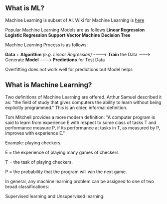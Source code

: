 ## What is ML?
Machine Learning is subset of AI.
Wiki for Machine Learning is [here](https://en.wikipedia.org/wiki/Machine_learning)

Popular Machine Learning Models are as follows
  **Linear Regression**
  **Logistic Regression**
  **Support Vector Machine**
  **Decision Tree**

Machine Learning Process is as follows:

**Data** + **Algorithm** _(e.g. Linear Regression)_ ----> **Train** the Data ---> Generate **Model** ---> **Predictions** for Test Data


Overfitting does not work well for predictions but Model helps


## What is Machine Learning?

Two definitions of Machine Learning are offered. Arthur Samuel described it as: "the field of study that gives computers the ability to learn without being explicitly programmed." This is an older, informal definition.

Tom Mitchell provides a more modern definition: "A computer program is said to learn from experience E with respect to some class of tasks T and performance measure P, if its performance at tasks in T, as measured by P, improves with experience E."

Example: playing checkers.

E = the experience of playing many games of checkers

T = the task of playing checkers.

P = the probability that the program will win the next game.

In general, any machine learning problem can be assigned to one of two broad classifications:

Supervised learning and Unsupervised learning.